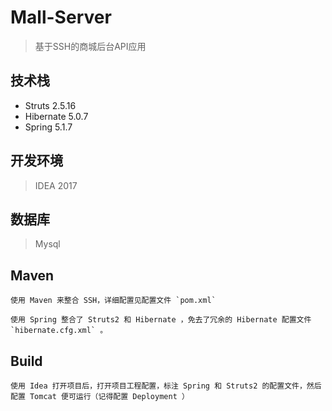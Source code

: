 # Mall-Server
> 基于SSH的商城后台API应用

## 技术栈
- Struts 2.5.16
- Hibernate 5.0.7
- Spring 5.1.7

## 开发环境
> IDEA 2017

## 数据库
> Mysql


## Maven

    使用 Maven 来整合 SSH，详细配置见配置文件 `pom.xml`

    使用 Spring 整合了 Struts2 和 Hibernate ，免去了冗余的 Hibernate 配置文件 `hibernate.cfg.xml` 。


## Build

    使用 Idea 打开项目后，打开项目工程配置，标注 Spring 和 Struts2 的配置文件，然后配置 Tomcat 便可运行（记得配置 Deployment ）

